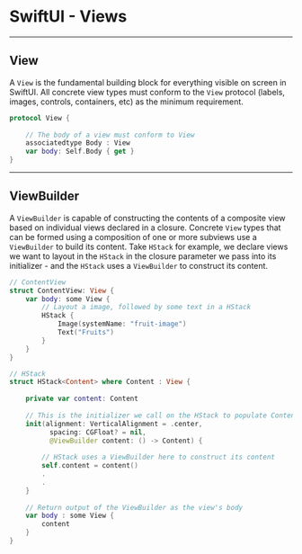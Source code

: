 # SwiftUI - Views
---
## View
A `View` is the fundamental building block for everything visible on screen in SwiftUI. All concrete view types must conform to the `View` protocol (labels, images, controls, containers, etc) as the minimum requirement.

```Swift
protocol View {
    
    // The body of a view must conform to View
    associatedtype Body : View
    var body: Self.Body { get }
}
```

---
## ViewBuilder
A `ViewBuilder` is capable of constructing the contents of a composite view based on individual views declared in a closure.
Concrete `View` types that can be formed using a composition of one or more subviews use a `ViewBuilder` to build its content.
Take `HStack` for example, we declare views we want to layout in the `HStack` in the closure parameter we pass into its initializer - 
and the `HStack` uses a `ViewBuilder` to construct its content. 

```Swift
// ContentView 
struct ContentView: View {
    var body: some View {
        // Layout a image, followed by some text in a HStack
        HStack {
            Image(systemName: "fruit-image")
            Text("Fruits")
        }
    }
}

// HStack
struct HStack<Content> where Content : View {
    
    private var content: Content
    
    // This is the initializer we call on the HStack to populate ContentView's body
    init(alignment: VerticalAlignment = .center, 
          spacing: CGFloat? = nil, 
          @ViewBuilder content: () -> Content) {
        
        // HStack uses a ViewBuilder here to construct its content
        self.content = content()
        .
        .
    }
    
    // Return output of the ViewBuilder as the view's body
    var body : some View {
        content
    } 
}
```
